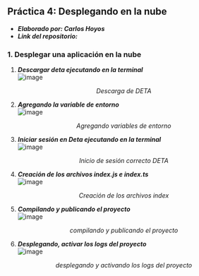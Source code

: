 ## Práctica 4: Desplegando en la nube
- ***Elaborado por: Carlos Hoyos***  
- ***Link del repositorio:***  
### 1. **Desplegar una aplicación en la nube**  
  1. ***Descargar deta ejecutando en la terminal***  
  ![image](https://user-images.githubusercontent.com/74604371/205424851-f3469fdb-8856-4816-894a-2bc0fc8e639b.png)<p align="center">_Descarga de DETA_</p>  
  2. ***Agregando la variable de entorno***  
  ![image](https://user-images.githubusercontent.com/74604371/205424893-8e613647-2a5f-4031-a8fa-5edb66db78ba.png)<p align="center">_Agregando variables de entorno_</p>  
  3. ***Iniciar sesión en Deta ejecutando en la terminal***  
  ![image](https://user-images.githubusercontent.com/74604371/205424995-89d75b28-74da-4a54-ad02-29a04f451984.png)<p align="center">_Inicio de sesión correcto DETA_</p>  
  4. ***Creación de los archivos index.js e index.ts***  
  ![image](https://user-images.githubusercontent.com/74604371/205425181-64d9d88a-90f2-4244-a252-89acc415d75d.png)<p align="center">_Creación de los archivos index_</p>  
  5. ***Compilando y publicando el proyecto***  
  ![image](https://user-images.githubusercontent.com/74604371/205426272-38894330-a2f2-45ce-9de5-b47abfba1d42.png)<p align="center">_compilando y publicando el proyecto_</p>  
  6. ***Desplegando, activar los logs del proyecto***  
  ![image](https://user-images.githubusercontent.com/74604371/205426647-437d228b-0f48-46eb-a57d-8bfbe1abfc45.png)<p align="center">_desplegando y activando los logs del proyecto_</p>  

